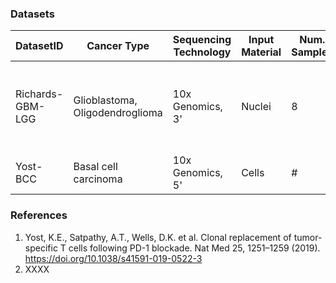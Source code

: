 ### Datasets

| DatasetID | Cancer Type  | Sequencing Technology | Input Material | Num. Samples  | Num. Patients | Num. cells | Cell Types | Ref. | 
|-----------|-------------|----------------------|---------------|---------------|---------------|------------|-----------|------|
| Richards-GBM-LGG | Glioblastoma,<br />Oligodendroglioma | 10x Genomics, 3' | Nuclei | 8 | 3 | 30k | Malignant,<br />Astrocytes,<br />Oligodendrocytes,<br />Neurons,<br />Tcells,<br />Myeloid,<br />Vascular cells<br />| NA | 
| Yost-BCC | Basal cell carcinoma | 10x Genomics, 5' | Cells | # | # | # | cell types | [[1]](https://www.nature.com/articles/s41591-019-0522-3#Sec2) | 


### References
1. Yost, K.E., Satpathy, A.T., Wells, D.K. et al. Clonal replacement of tumor-specific T cells following PD-1 blockade. Nat Med 25, 1251–1259 (2019). https://doi.org/10.1038/s41591-019-0522-3
2. XXXX
